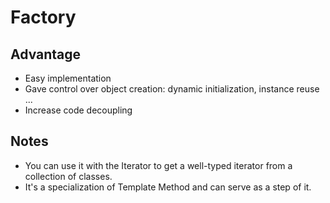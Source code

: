 # Factory

## Advantage

* Easy implementation
* Gave control over object creation: dynamic initialization, instance reuse ...
* Increase code decoupling

## Notes

* You can use it with the Iterator to get a well-typed iterator from a collection of classes.
* It's a specialization of Template Method and can serve as a step of it.
